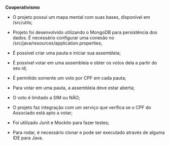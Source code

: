 **Cooperativismo**

- O projeto possui um mapa mental com suas bases, disponível em /src/utils;
- Projeto foi desenvolvido utilizando o MongoDB para persistência dos dados. É necessário configurar uma conexão no /src/java/resources/application.properties;

- É possível criar uma pauta e iniciar sua assembleia;
- É possível votar em uma assembleia e obter os votos dela a partir do seu id;
- É permitido somente um voto por CPF em cada pauta;
- Para votar em uma pauta, a assembleia deve estar aberta;
- O voto é limitado a SIM ou NÃO;

- O projeto faz integração com um serviço que verifica se o CPF do Associado está apto a votar;

- Foi utilizado Junit e Mockito para fazer testes;

- Para rodar, é necessário clonar e pode ser executado através de alguma IDE para Java.
